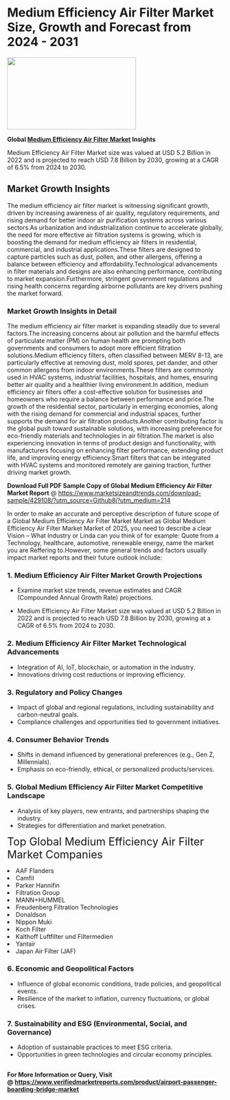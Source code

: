 <H1>Medium Efficiency Air Filter Market Size, Growth and Forecast from 2024 - 2031</H1><img class="aligncenter size-medium wp-image-584254" src="https://thirdeyenews.in/wp-content/uploads/2024/09/Global-Market-Research-300x168.jpeg" alt="" width="300" height="168" /><p><strong>Global&nbsp;<a href="https://www.marketsizeandtrends.com/download-sample/429108/?utm_source=Github8j?utm_medium=214">Medium Efficiency Air Filter Market</a> Insights</strong></p><p>Medium Efficiency Air Filter Market size was valued at USD 5.2 Billion in 2022 and is projected to reach USD 7.8 Billion by 2030, growing at a CAGR of 6.5% from 2024 to 2030.</p><p><h2>Market Growth Insights</h2> The medium efficiency air filter market is witnessing significant growth, driven by increasing awareness of air quality, regulatory requirements, and rising demand for better indoor air purification systems across various sectors.As urbanization and industrialization continue to accelerate globally, the need for more effective air filtration systems is growing, which is boosting the demand for medium efficiency air filters in residential, commercial, and industrial applications.These filters are designed to capture particles such as dust, pollen, and other allergens, offering a balance between efficiency and affordability.Technological advancements in filter materials and designs are also enhancing performance, contributing to market expansion.Furthermore, stringent government regulations and rising health concerns regarding airborne pollutants are key drivers pushing the market forward.<h3>Market Growth Insights in Detail</h3> The medium efficiency air filter market is expanding steadily due to several factors.The increasing concerns about air pollution and the harmful effects of particulate matter (PM) on human health are prompting both governments and consumers to adopt more efficient filtration solutions.Medium efficiency filters, often classified between MERV 8-13, are particularly effective at removing dust, mold spores, pet dander, and other common allergens from indoor environments.These filters are commonly used in HVAC systems, industrial facilities, hospitals, and homes, ensuring better air quality and a healthier living environment.In addition, medium efficiency air filters offer a cost-effective solution for businesses and homeowners who require a balance between performance and price.The growth of the residential sector, particularly in emerging economies, along with the rising demand for commercial and industrial spaces, further supports the demand for air filtration products.Another contributing factor is the global push toward sustainable solutions, with increasing preference for eco-friendly materials and technologies in air filtration.The market is also experiencing innovation in terms of product design and functionality, with manufacturers focusing on enhancing filter performance, extending product life, and improving energy efficiency.Smart filters that can be integrated with HVAC systems and monitored remotely are gaining traction, further driving market growth.<p><span class=""><strong>Download Full PDF Sample Copy of Global Medium Efficiency Air Filter Market Report</strong> @ <a href="https://www.marketsizeandtrends.com/download-sample/429108/?utm_source=Github8j?utm_medium=214" target="_blank">https://www.marketsizeandtrends.com/download-sample/429108/?utm_source=Github8j?utm_medium=214</a></span></p><p>In order to make an accurate and perceptive description of future scope of a Global&nbsp;Medium Efficiency Air Filter Market Market as Global&nbsp;Medium Efficiency Air Filter Market Market of 2025, you need to describe a clear Vision &ndash; What Industry or Linda can you think of for example: Quote from a Technology, healthcare, automotive, renewable energy, name the market you are Reffering to.However, some general trends and factors usually impact market reports and their future outlook include:</p><h3>1.&nbsp;<strong>Medium Efficiency Air Filter Market Growth Projections</strong></h3><ul><li>Examine market size trends, revenue estimates and CAGR (Compounded Annual Growth Rate) projections.</li><li><p>Medium Efficiency Air Filter Market size was valued at USD 5.2 Billion in 2022 and is projected to reach USD 7.8 Billion by 2030, growing at a CAGR of 6.5% from 2024 to 2030.</p></li></ul><h3>2.&nbsp;<strong>Medium Efficiency Air Filter Market Technological Advancements</strong></h3><ul><li>Integration of AI, IoT, blockchain, or automation in the industry.</li><li>Innovations driving cost reductions or improving efficiency.</li></ul><h3>3.&nbsp;<strong>Regulatory and Policy Changes</strong></h3><ul><li>Impact of global and regional regulations, including sustainability and carbon-neutral goals.</li><li>Compliance challenges and opportunities tied to government initiatives.</li></ul><h3>4.&nbsp;<strong>Consumer Behavior Trends</strong></h3><ul><li>Shifts in demand influenced by generational preferences (e.g., Gen Z, Millennials).</li><li>Emphasis on eco-friendly, ethical, or personalized products/services.</li></ul><h3>5.&nbsp;<strong>Global Medium Efficiency Air Filter Market Competitive Landscape</strong></h3><ul><li>Analysis of key players, new entrants, and partnerships shaping the industry.</li><li>Strategies for differentiation and market penetration.</li></ul><p data-pm-slice="1 1 []"><span style="color: inherit; font-family: inherit; font-size: 25px;">Top Global Medium Efficiency Air Filter Market Companies</span></p><div class="" data-test-id=""><p><li>AAF Flanders</li><li> Camfil</li><li> Parker Hannifin</li><li> Filtration Group</li><li> MANN+HUMMEL</li><li> Freudenberg Filtration Technologies</li><li> Donaldson</li><li> Nippon Muki</li><li> Koch Filter</li><li> Kalthoff Luftfilter und Filtermedien</li><li> Yantair</li><li> Japan Air Filter (JAF)</li></p></div><h3>6.&nbsp;<strong>Economic and Geopolitical Factors</strong></h3><ul><li>Influence of global economic conditions, trade policies, and geopolitical events.</li><li>Resilience of the market to inflation, currency fluctuations, or global crises.</li></ul><h3>7.&nbsp;<strong>Sustainability and ESG (Environmental, Social, and Governance)</strong></h3><ul><li>Adoption of sustainable practices to meet ESG criteria.</li><li>Opportunities in green technologies and circular economy principles.</li></ul><h2><strong style="font-size: 14px;">For More Information or Query, Visit @&nbsp;</strong><a style="background-color: #ffffff; font-size: 14px;" href="https://www.marketsizeandtrends.com/report/medium-efficiency-air-filter-market/" target="_blank">https://www.verifiedmarketreports.com/product/airport-passenger-boarding-bridge-market</a></h2>